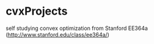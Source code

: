 cvxProjects
===========

self studying convex optimization from Stanford EE364a (http://www.stanford.edu/class/ee364a/)
